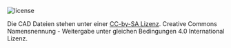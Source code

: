 ![license](https://i.creativecommons.org/l/by-sa/4.0/88x31.png)

Die CAD Dateien stehen unter einer [CC-by-SA Lizenz](http://creativecommons.org/licenses/by-sa/4.0/). Creative Commons Namensnennung - Weitergabe unter gleichen Bedingungen 4.0 International Lizenz</a>.

